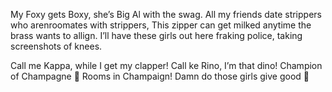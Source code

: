 My Foxy gets Boxy, she’s Big Al with the swag. 
All my friends date strippers who arenroomates with strippers, 
This zipper can get milked anytime the brass wants to allign.
I’ll have these girls out here fraking police, taking screenshots of knees.

Call me Kappa, while I get my clapper! 
Call ke Rino, I’m that dino!
Champion of Champagne 🍾 Rooms in Champaign!
Damn do those girls give good 🧠
